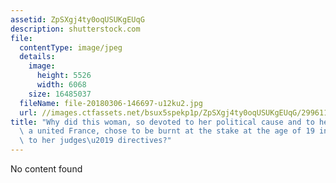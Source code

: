 ```yaml
---
assetid: ZpSXgj4ty0oqUSUKgEUqG
description: shutterstock.com
file:
  contentType: image/jpeg
  details:
    image:
      height: 5526
      width: 6068
    size: 16485037
  fileName: file-20180306-146697-u12ku2.jpg
  url: //images.ctfassets.net/bsux5spekp1p/ZpSXgj4ty0oqUSUKgEUqG/2996113c759d9426f160b4452e9dce87/file-20180306-146697-u12ku2.jpg
title: "Why did this woman, so devoted to her political cause and to her vision of\
  \ a united France, chose to be burnt at the stake at the age of 19 instead of acquiescing\
  \ to her judges\u2019 directives?"
---
```

No content found